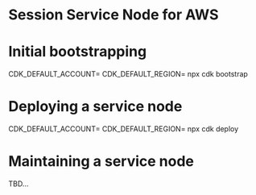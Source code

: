 # Session Service Node for AWS

# Initial bootstrapping

CDK_DEFAULT_ACCOUNT= CDK_DEFAULT_REGION= npx cdk bootstrap

# Deploying a service node

CDK_DEFAULT_ACCOUNT= CDK_DEFAULT_REGION= npx cdk deploy

# Maintaining a service node

TBD...
